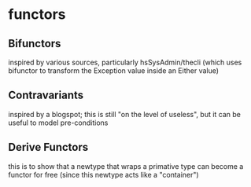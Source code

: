 # functors

## Bifunctors

inspired by various sources, particularly hsSysAdmin/thecli (which uses
bifunctor to transform the Exception value inside an Either value)

## Contravariants

inspired by a blogspot; this is still "on the level of useless",
but it can be useful to model pre-conditions

## Derive Functors

this is to show that a newtype that wraps a primative type can become
a functor for free (since this newtype acts like a "container")
